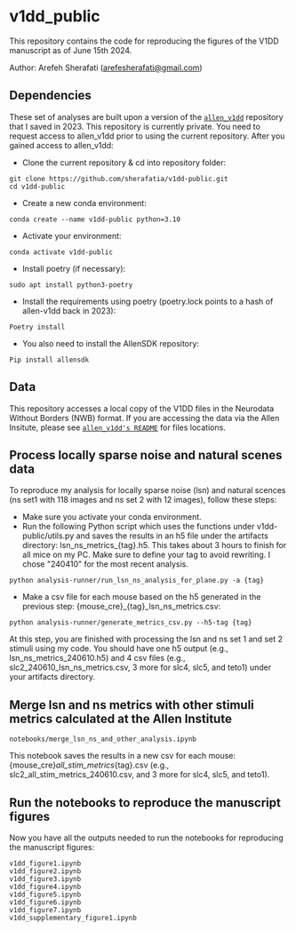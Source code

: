 # v1dd_public
This repository contains the code for reproducing the figures of the V1DD manuscript as of June 15th 2024.


Author: Arefeh Sherafati (arefesherafati@gmail.com)

## Dependencies

These set of analyses are built upon a version of the [`allen_v1dd`](https://github.com/AllenInstitute/allen_v1dd/blob/main/README.md) repository that I saved in 2023.  This repository is currently private. You need to request access to allen_v1dd prior to using the current repository. After you gained access to allen_v1dd:

-	Clone the current repository & cd into repository folder:
```
git clone https://github.com/sherafatia/v1dd-public.git
cd v1dd-public
```
-	Create a new conda environment:
```
conda create --name v1dd-public python=3.10
```
- Activate your environment:
```
conda activate v1dd-public
```
- Install poetry (if necessary):
```
sudo apt install python3-poetry
```
- Install the requirements using poetry (poetry.lock points to a hash of allen-v1dd back in 2023):
```
Poetry install 
```
- You also need to install the AllenSDK repository:
```
Pip install allensdk
```

## Data
This repository accesses a local copy of the V1DD files in the Neurodata Without Borders (NWB) format. If you are accessing the data via the Allen Insitute, please see [`allen_v1dd's README`](https://github.com/AllenInstitute/allen_v1dd/blob/main/README.md) for files locations.

## Process locally sparse noise and natural scenes data
To reproduce my analysis for locally sparse noise (lsn) and natural scences (ns set1 with 118 images and ns set 2 with 12 images), follow these steps:
- Make sure you activate your conda environment.
-	Run the following Python script which uses the functions under v1dd-public/utils.py and saves the results in an h5 file under the artifacts directory: lsn_ns_metrics_{tag}.h5. This takes about 3 hours to finish for all mice on my PC. Make sure to define your tag to avoid rewriting. I chose "240410" for the most recent analysis.
```
python analysis-runner/run_lsn_ns_analysis_for_plane.py -a {tag}
```
- Make a csv file for each mouse based on the h5 generated in the previous step: {mouse_cre}_{tag}_lsn_ns_metrics.csv:
```
python analysis-runner/generate_metrics_csv.py --h5-tag {tag}
```
At this step, you are finished with processing the lsn and ns set 1 and set 2 stimuli using my code. You should have one h5 output (e.g., lsn_ns_metrics_240610.h5) and 4 csv files (e.g., slc2_240610_lsn_ns_metrics.csv, 3 more for slc4, slc5, and teto1) under your artifacts directory.

## Merge lsn and ns metrics with other stimuli metrics calculated at the Allen Institute
```
notebooks/merge_lsn_ns_and_other_analysis.ipynb
```
This notebook saves the results in a new csv for each mouse: {mouse_cre}_all_stim_metrics_{tag}.csv (e.g., slc2_all_stim_metrics_240610.csv, and 3 more for slc4, slc5, and teto1).

## Run the notebooks to reproduce the manuscript figures
Now you have all the outputs needed to run the notebooks for reproducing the manuscript figures:
```
v1dd_figure1.ipynb
v1dd_figure2.ipynb
v1dd_figure3.ipynb
v1dd_figure4.ipynb
v1dd_figure5.ipynb
v1dd_figure6.ipynb
v1dd_figure7.ipynb
v1dd_supplementary_figure1.ipynb
```
